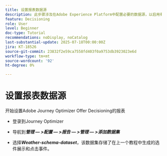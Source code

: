 ```yaml
---
title: 设置报表数据源
description: 此步骤涉及在Adobe Experience Platform中配置必要的数据源，以启用有关选件展示和单击交互的报表。 用于捕获这些事件的数据集必须基于包含Web详细信息字段组的架构，以支持报表功能。
feature: Decisioning
role: User
level: Beginner
doc-type: Tutorial
recommendations: noDisplay, noCatalog
last-substantial-update: 2025-07-18T00:00:00Z
jira: KT-18526
source-git-commit: 23832f2e59ca7558fd403f0a9753db3923023e6d
workflow-type: tm+mt
source-wordcount: '92'
ht-degree: 0%

---
```


# 设置报表数据源

开始设置Adobe Journey Optimizer Offer Decisioning的报表

- 登录到Journey Optimizer

- 导航到&#x200B;_**管理 — >配置 — >报告 — >管理 — >添加数据集**_
- 选择&#x200B;_**Weather-schema-dataset**_，该数据集存储了在上一个教程中生成的选件展示和点击事件。

